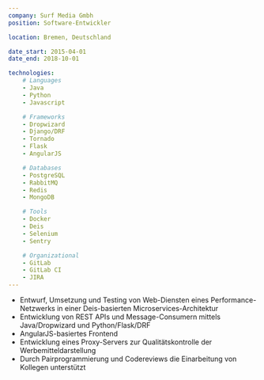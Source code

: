 ```yaml
---
company: Surf Media Gmbh
position: Software-Entwickler

location: Bremen, Deutschland

date_start: 2015-04-01
date_end: 2018-10-01

technologies:
    # Languages
    - Java
    - Python
    - Javascript

    # Frameworks
    - Dropwizard
    - Django/DRF
    - Tornado
    - Flask
    - AngularJS

    # Databases
    - PostgreSQL
    - RabbitMQ
    - Redis
    - MongoDB

    # Tools
    - Docker
    - Deis
    - Selenium
    - Sentry

    # Organizational
    - GitLab
    - GitLab CI
    - JIRA
---
```

* Entwurf, Umsetzung und Testing von Web-Diensten eines Performance-Netzwerks in einer Deis-basierten Microservices-Architektur
* Entwicklung von REST APIs und Message-Consumern mittels Java/Dropwizard und Python/Flask/DRF
* AngularJS-basiertes Frontend
* Entwicklung eines Proxy-Servers zur Qualitätskontrolle der Werbemitteldarstellung 
* Durch Pairprogrammierung und Codereviews die Einarbeitung von Kollegen unterstützt

